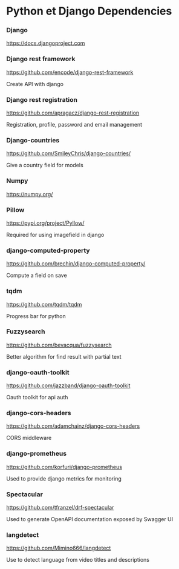 Python et Django Dependencies
===


### Django
https://docs.djangoproject.com

### Django rest framework
https://github.com/encode/django-rest-framework

Create API with django

### Django rest registration
https://github.com/apragacz/django-rest-registration

Registration, profile, password and email management

### Django-countries
https://github.com/SmileyChris/django-countries/

Give a country field for models

### Numpy
https://numpy.org/

### Pillow
https://pypi.org/project/Pyllow/

Required for using imagefield in django

### django-computed-property
https://github.com/brechin/django-computed-property/

Compute a field on save

### tqdm
https://github.com/tqdm/tqdm

Progress bar for python

### Fuzzysearch
https://github.com/bevacqua/fuzzysearch

Better algorithm for find result with partial text

### django-oauth-toolkit
https://github.com/jazzband/django-oauth-toolkit

Oauth toolkit for api auth

### django-cors-headers
https://github.com/adamchainz/django-cors-headers

CORS middleware

### django-prometheus
https://github.com/korfuri/django-prometheus

Used to provide django metrics for monitoring

### Spectacular
https://github.com/tfranzel/drf-spectacular

Used to generate OpenAPI documentation exposed by Swagger UI

### langdetect
https://github.com/Mimino666/langdetect

Use to detect language from video titles and descriptions
